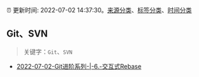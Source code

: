 :alarm_clock: 更新时间: 2022-07-02 14:37:30。[来源分类](../README.md)、[标签分类](../TAGS.md)、[时间分类](../TIMELINE.md)

## Git、SVN


> 关键字：`Git`、`SVN`



- [2022-07-02-Git进阶系列-|-6.-交互式Rebase](https://toutiao.io/k/5xx92iz) 